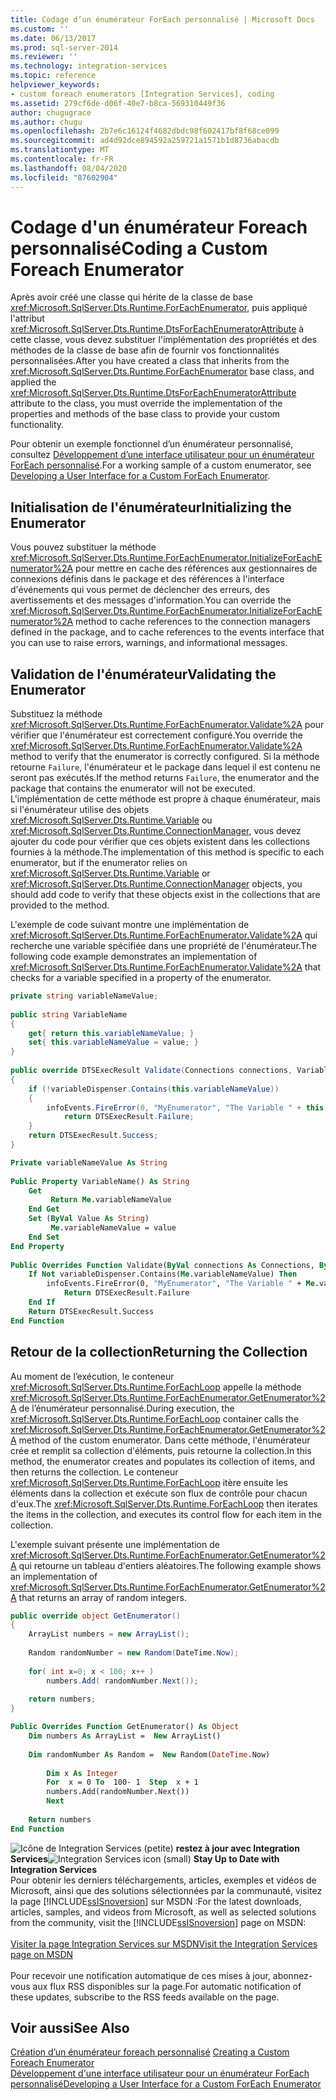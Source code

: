 ```yaml
---
title: Codage d’un énumérateur ForEach personnalisé | Microsoft Docs
ms.custom: ''
ms.date: 06/13/2017
ms.prod: sql-server-2014
ms.reviewer: ''
ms.technology: integration-services
ms.topic: reference
helpviewer_keywords:
- custom foreach enumerators [Integration Services], coding
ms.assetid: 279cf6de-d06f-40e7-b8ca-569310449f36
author: chugugrace
ms.author: chugu
ms.openlocfilehash: 2b7e6c16124f4682dbdc98f602417bf8f68ce099
ms.sourcegitcommit: ad4d92dce894592a259721a1571b1d8736abacdb
ms.translationtype: MT
ms.contentlocale: fr-FR
ms.lasthandoff: 08/04/2020
ms.locfileid: "87602904"
---
```

# <a name="coding-a-custom-foreach-enumerator"></a><span data-ttu-id="28fbc-102">Codage d'un énumérateur Foreach personnalisé</span><span class="sxs-lookup"><span data-stu-id="28fbc-102">Coding a Custom Foreach Enumerator</span></span>
  <span data-ttu-id="28fbc-103">Après avoir créé une classe qui hérite de la classe de base <xref:Microsoft.SqlServer.Dts.Runtime.ForEachEnumerator>, puis appliqué l'attribut <xref:Microsoft.SqlServer.Dts.Runtime.DtsForEachEnumeratorAttribute> à cette classe, vous devez substituer l'implémentation des propriétés et des méthodes de la classe de base afin de fournir vos fonctionnalités personnalisées.</span><span class="sxs-lookup"><span data-stu-id="28fbc-103">After you have created a class that inherits from the <xref:Microsoft.SqlServer.Dts.Runtime.ForEachEnumerator> base class, and applied the <xref:Microsoft.SqlServer.Dts.Runtime.DtsForEachEnumeratorAttribute> attribute to the class, you must override the implementation of the properties and methods of the base class to provide your custom functionality.</span></span>  
  
 <span data-ttu-id="28fbc-104">Pour obtenir un exemple fonctionnel d’un énumérateur personnalisé, consultez [Développement d’une interface utilisateur pour un énumérateur ForEach personnalisé](developing-a-user-interface-for-a-custom-foreach-enumerator.md).</span><span class="sxs-lookup"><span data-stu-id="28fbc-104">For a working sample of a custom enumerator, see [Developing a User Interface for a Custom ForEach Enumerator](developing-a-user-interface-for-a-custom-foreach-enumerator.md).</span></span>  
  
## <a name="initializing-the-enumerator"></a><span data-ttu-id="28fbc-105">Initialisation de l'énumérateur</span><span class="sxs-lookup"><span data-stu-id="28fbc-105">Initializing the Enumerator</span></span>  
 <span data-ttu-id="28fbc-106">Vous pouvez substituer la méthode <xref:Microsoft.SqlServer.Dts.Runtime.ForEachEnumerator.InitializeForEachEnumerator%2A> pour mettre en cache des références aux gestionnaires de connexions définis dans le package et des références à l'interface d'événements qui vous permet de déclencher des erreurs, des avertissements et des messages d'information.</span><span class="sxs-lookup"><span data-stu-id="28fbc-106">You can override the <xref:Microsoft.SqlServer.Dts.Runtime.ForEachEnumerator.InitializeForEachEnumerator%2A> method to cache references to the connection managers defined in the package, and to cache references to the events interface that you can use to raise errors, warnings, and informational messages.</span></span>  
  
## <a name="validating-the-enumerator"></a><span data-ttu-id="28fbc-107">Validation de l'énumérateur</span><span class="sxs-lookup"><span data-stu-id="28fbc-107">Validating the Enumerator</span></span>  
 <span data-ttu-id="28fbc-108">Substituez la méthode <xref:Microsoft.SqlServer.Dts.Runtime.ForEachEnumerator.Validate%2A> pour vérifier que l'énumérateur est correctement configuré.</span><span class="sxs-lookup"><span data-stu-id="28fbc-108">You override the <xref:Microsoft.SqlServer.Dts.Runtime.ForEachEnumerator.Validate%2A> method to verify that the enumerator is correctly configured.</span></span> <span data-ttu-id="28fbc-109">Si la méthode retourne `Failure`, l'énumérateur et le package dans lequel il est contenu ne seront pas exécutés.</span><span class="sxs-lookup"><span data-stu-id="28fbc-109">If the method returns `Failure`, the enumerator and the package that contains the enumerator will not be executed.</span></span> <span data-ttu-id="28fbc-110">L'implémentation de cette méthode est propre à chaque énumérateur, mais si l'énumérateur utilise des objets <xref:Microsoft.SqlServer.Dts.Runtime.Variable> ou <xref:Microsoft.SqlServer.Dts.Runtime.ConnectionManager>, vous devez ajouter du code pour vérifier que ces objets existent dans les collections fournies à la méthode.</span><span class="sxs-lookup"><span data-stu-id="28fbc-110">The implementation of this method is specific to each enumerator, but if the enumerator relies on <xref:Microsoft.SqlServer.Dts.Runtime.Variable> or <xref:Microsoft.SqlServer.Dts.Runtime.ConnectionManager> objects, you should add code to verify that these objects exist in the collections that are provided to the method.</span></span>  
  
 <span data-ttu-id="28fbc-111">L'exemple de code suivant montre une implémentation de <xref:Microsoft.SqlServer.Dts.Runtime.ForEachEnumerator.Validate%2A> qui recherche une variable spécifiée dans une propriété de l'énumérateur.</span><span class="sxs-lookup"><span data-stu-id="28fbc-111">The following code example demonstrates an implementation of <xref:Microsoft.SqlServer.Dts.Runtime.ForEachEnumerator.Validate%2A> that checks for a variable specified in a property of the enumerator.</span></span>  
  
```csharp  
private string variableNameValue;  
  
public string VariableName  
{  
    get{ return this.variableNameValue; }  
    set{ this.variableNameValue = value; }  
}  
  
public override DTSExecResult Validate(Connections connections, VariableDispenser variableDispenser, IDTSInfoEvents infoEvents, IDTSLogging log)  
{  
    if (!variableDispenser.Contains(this.variableNameValue))  
    {  
        infoEvents.FireError(0, "MyEnumerator", "The Variable " + this.variableNameValue + " does not exist in the collection.", "", 0);  
            return DTSExecResult.Failure;  
    }  
    return DTSExecResult.Success;  
}  
```  
  
```vb  
Private variableNameValue As String  
  
Public Property VariableName() As String  
    Get   
         Return Me.variableNameValue  
    End Get  
    Set (ByVal Value As String)   
         Me.variableNameValue = value  
    End Set  
End Property  
  
Public Overrides Function Validate(ByVal connections As Connections, ByVal variableDispenser As VariableDispenser, ByVal infoEvents As IDTSInfoEvents, ByVal log As IDTSLogging) As DTSExecResult  
    If Not variableDispenser.Contains(Me.variableNameValue) Then  
        infoEvents.FireError(0, "MyEnumerator", "The Variable " + Me.variableNameValue + " does not exist in the collection.", "", 0)  
            Return DTSExecResult.Failure  
    End If  
    Return DTSExecResult.Success  
End Function  
```  
  
## <a name="returning-the-collection"></a><span data-ttu-id="28fbc-112">Retour de la collection</span><span class="sxs-lookup"><span data-stu-id="28fbc-112">Returning the Collection</span></span>  
 <span data-ttu-id="28fbc-113">Au moment de l’exécution, le conteneur <xref:Microsoft.SqlServer.Dts.Runtime.ForEachLoop> appelle la méthode <xref:Microsoft.SqlServer.Dts.Runtime.ForEachEnumerator.GetEnumerator%2A> de l’énumérateur personnalisé.</span><span class="sxs-lookup"><span data-stu-id="28fbc-113">During execution, the <xref:Microsoft.SqlServer.Dts.Runtime.ForEachLoop> container calls the <xref:Microsoft.SqlServer.Dts.Runtime.ForEachEnumerator.GetEnumerator%2A> method of the custom enumerator.</span></span> <span data-ttu-id="28fbc-114">Dans cette méthode, l'énumérateur crée et remplit sa collection d'éléments, puis retourne la collection.</span><span class="sxs-lookup"><span data-stu-id="28fbc-114">In this method, the enumerator creates and populates its collection of items, and then returns the collection.</span></span> <span data-ttu-id="28fbc-115">Le conteneur <xref:Microsoft.SqlServer.Dts.Runtime.ForEachLoop> itère ensuite les éléments dans la collection et exécute son flux de contrôle pour chacun d'eux.</span><span class="sxs-lookup"><span data-stu-id="28fbc-115">The <xref:Microsoft.SqlServer.Dts.Runtime.ForEachLoop> then iterates the items in the collection, and executes its control flow for each item in the collection.</span></span>  
  
 <span data-ttu-id="28fbc-116">L'exemple suivant présente une implémentation de <xref:Microsoft.SqlServer.Dts.Runtime.ForEachEnumerator.GetEnumerator%2A> qui retourne un tableau d'entiers aléatoires.</span><span class="sxs-lookup"><span data-stu-id="28fbc-116">The following example shows an implementation of <xref:Microsoft.SqlServer.Dts.Runtime.ForEachEnumerator.GetEnumerator%2A> that returns an array of random integers.</span></span>  
  
```csharp  
public override object GetEnumerator()  
{  
    ArrayList numbers = new ArrayList();  
  
    Random randomNumber = new Random(DateTime.Now);  
  
    for( int x=0; x < 100; x++ )  
        numbers.Add( randomNumber.Next());  
  
    return numbers;  
}  
```  
  
```vb  
Public Overrides Function GetEnumerator() As Object  
    Dim numbers As ArrayList =  New ArrayList()   
  
    Dim randomNumber As Random =  New Random(DateTime.Now)   
  
        Dim x As Integer  
        For  x = 0 To  100- 1  Step  x + 1  
        numbers.Add(randomNumber.Next())  
        Next  
  
    Return numbers  
End Function  
```  
  
<span data-ttu-id="28fbc-117">![Icône de Integration Services (petite)](../../media/dts-16.gif "Icône Integration Services (petite)")  **restez à jour avec Integration Services**</span><span class="sxs-lookup"><span data-stu-id="28fbc-117">![Integration Services icon (small)](../../media/dts-16.gif "Integration Services icon (small)")  **Stay Up to Date with Integration Services**</span></span><br /> <span data-ttu-id="28fbc-118">Pour obtenir les derniers téléchargements, articles, exemples et vidéos de Microsoft, ainsi que des solutions sélectionnées par la communauté, visitez la page [!INCLUDE[ssISnoversion](../../../includes/ssisnoversion-md.md)] sur MSDN :</span><span class="sxs-lookup"><span data-stu-id="28fbc-118">For the latest downloads, articles, samples, and videos from Microsoft, as well as selected solutions from the community, visit the [!INCLUDE[ssISnoversion](../../../includes/ssisnoversion-md.md)] page on MSDN:</span></span><br /><br /> [<span data-ttu-id="28fbc-119">Visiter la page Integration Services sur MSDN</span><span class="sxs-lookup"><span data-stu-id="28fbc-119">Visit the Integration Services page on MSDN</span></span>](https://go.microsoft.com/fwlink/?LinkId=136655)<br /><br /> <span data-ttu-id="28fbc-120">Pour recevoir une notification automatique de ces mises à jour, abonnez-vous aux flux RSS disponibles sur la page.</span><span class="sxs-lookup"><span data-stu-id="28fbc-120">For automatic notification of these updates, subscribe to the RSS feeds available on the page.</span></span>  
  
## <a name="see-also"></a><span data-ttu-id="28fbc-121">Voir aussi</span><span class="sxs-lookup"><span data-stu-id="28fbc-121">See Also</span></span>  
 <span data-ttu-id="28fbc-122">[Création d’un énumérateur foreach personnalisé](creating-a-custom-foreach-enumerator.md) </span><span class="sxs-lookup"><span data-stu-id="28fbc-122">[Creating a Custom Foreach Enumerator](creating-a-custom-foreach-enumerator.md) </span></span>  
 [<span data-ttu-id="28fbc-123">Développement d'une interface utilisateur pour un énumérateur ForEach personnalisé</span><span class="sxs-lookup"><span data-stu-id="28fbc-123">Developing a User Interface for a Custom ForEach Enumerator</span></span>](developing-a-user-interface-for-a-custom-foreach-enumerator.md)  
  
  
